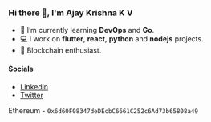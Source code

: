 ### Hi there 👋, I'm Ajay Krishna K V

- 🌱 I’m currently learning **DevOps** and **Go**.
- 💻 I work on **flutter**, **react**, **python** and **nodejs** projects.
- 💙 Blockchain enthusiast.

<!-- 
#### Skills

* Flutter
* Solidity
* React / Node
* HTML / CSS / JS
* Python Backend

#### Web3 Projects

* [Project Mudrika](https://github.com/Project-Mudrika) - Web3 based disaster management platform proposal for the NDMA, SDMA and DDMA of India.
* [SuperToken Deployer](https://devfolio.co/projects/supertoken-deployer-fa33) - A user friendly website which can be used to create custom super tokens and deploy them without having to write contracts.
* [CampusVote](https://github.com/AJAYK-01/CampusVote) - Blockchain based Voting Platform for Transparent Campus Elections.

#### Other Projects
* [Cherava](https://github.com/Roshan-R/Cherava) - An open source, zero-code web scraping automation tool. Prize winner at Foss Hack 3.0
* [KTU Notifier](https://github.com/AJAYK-01/KTU-Notifier) - An NLP based Telegram Bot that pushes KTU Announcements Notifications.
* [SUSya](https://github.com/AJAYK-01/SUSya) - AI powered plant disease detection and assistance application. Prize winner at Impulse IEEE Hackathon.
* [moniTOR](https://prezi.com/p/auxfffowx_s4/monitor-the-dark-web-crawler/) - A dark web crawler and search engine which collects and stores links from various corners of the dark web for easier access and monitoring

-->
#### Socials
* [Linkedin](https://linkedin.com/in/ajaykkv)
* [Twitter](https://twitter.com/ajayk_kv_)

Ethereum - `0x6d60F08347deDEcbC6661C252c6Ad73b65808a49`
